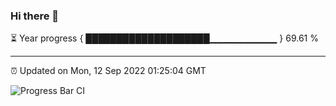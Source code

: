 ### Hi there 👋

⏳ Year progress { ████████████████████▁▁▁▁▁▁▁▁▁▁ } 69.61 %

---

⏰ Updated on Mon, 12 Sep 2022 01:25:04 GMT

![Progress Bar CI](https://github.com/liununu/liununu/workflows/Progress%20Bar%20CI/badge.svg)
